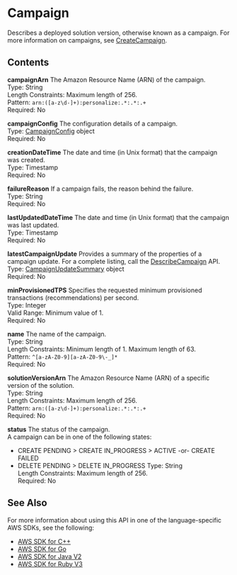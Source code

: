 # Campaign<a name="API_Campaign"></a>

Describes a deployed solution version, otherwise known as a campaign\. For more information on campaigns, see [CreateCampaign](API_CreateCampaign.md)\.

## Contents<a name="API_Campaign_Contents"></a>

 **campaignArn**   <a name="personalize-Type-Campaign-campaignArn"></a>
The Amazon Resource Name \(ARN\) of the campaign\.   
Type: String  
Length Constraints: Maximum length of 256\.  
Pattern: `arn:([a-z\d-]+):personalize:.*:.*:.+`   
Required: No

 **campaignConfig**   <a name="personalize-Type-Campaign-campaignConfig"></a>
The configuration details of a campaign\.  
Type: [CampaignConfig](API_CampaignConfig.md) object  
Required: No

 **creationDateTime**   <a name="personalize-Type-Campaign-creationDateTime"></a>
The date and time \(in Unix format\) that the campaign was created\.  
Type: Timestamp  
Required: No

 **failureReason**   <a name="personalize-Type-Campaign-failureReason"></a>
If a campaign fails, the reason behind the failure\.  
Type: String  
Required: No

 **lastUpdatedDateTime**   <a name="personalize-Type-Campaign-lastUpdatedDateTime"></a>
The date and time \(in Unix format\) that the campaign was last updated\.  
Type: Timestamp  
Required: No

 **latestCampaignUpdate**   <a name="personalize-Type-Campaign-latestCampaignUpdate"></a>
Provides a summary of the properties of a campaign update\. For a complete listing, call the [DescribeCampaign](API_DescribeCampaign.md) API\.  
Type: [CampaignUpdateSummary](API_CampaignUpdateSummary.md) object  
Required: No

 **minProvisionedTPS**   <a name="personalize-Type-Campaign-minProvisionedTPS"></a>
Specifies the requested minimum provisioned transactions \(recommendations\) per second\.  
Type: Integer  
Valid Range: Minimum value of 1\.  
Required: No

 **name**   <a name="personalize-Type-Campaign-name"></a>
The name of the campaign\.  
Type: String  
Length Constraints: Minimum length of 1\. Maximum length of 63\.  
Pattern: `^[a-zA-Z0-9][a-zA-Z0-9\-_]*`   
Required: No

 **solutionVersionArn**   <a name="personalize-Type-Campaign-solutionVersionArn"></a>
The Amazon Resource Name \(ARN\) of a specific version of the solution\.  
Type: String  
Length Constraints: Maximum length of 256\.  
Pattern: `arn:([a-z\d-]+):personalize:.*:.*:.+`   
Required: No

 **status**   <a name="personalize-Type-Campaign-status"></a>
The status of the campaign\.  
A campaign can be in one of the following states:  
+ CREATE PENDING > CREATE IN\_PROGRESS > ACTIVE \-or\- CREATE FAILED
+ DELETE PENDING > DELETE IN\_PROGRESS
Type: String  
Length Constraints: Maximum length of 256\.  
Required: No

## See Also<a name="API_Campaign_SeeAlso"></a>

For more information about using this API in one of the language\-specific AWS SDKs, see the following:
+  [ AWS SDK for C\+\+](https://docs.aws.amazon.com/goto/SdkForCpp/personalize-2018-05-22/Campaign) 
+  [ AWS SDK for Go](https://docs.aws.amazon.com/goto/SdkForGoV1/personalize-2018-05-22/Campaign) 
+  [ AWS SDK for Java V2](https://docs.aws.amazon.com/goto/SdkForJavaV2/personalize-2018-05-22/Campaign) 
+  [ AWS SDK for Ruby V3](https://docs.aws.amazon.com/goto/SdkForRubyV3/personalize-2018-05-22/Campaign) 